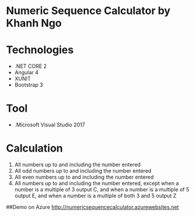 # Numeric Sequence Calculator by Khanh Ngo

# Technologies

  - .NET CORE 2 
  - Angular 4
  - XUNIT
  - Bootstrap 3
 
# Tool

  - .Microsoft Visual Studio 2017

# Calculation

1. All numbers up to and including the number entered
2. All odd numbers up to and including the number entered
3. All even numbers up to and including the number entered
4. All numbers up to and including the number entered, except when a number is a multiple of 3 output C, and when a number is a multiple of 5 output E,
and when a number is a multiple of both 3 and 5 output Z

##Demo on Azure
http://numericsequencecalculator.azurewebsites.net


